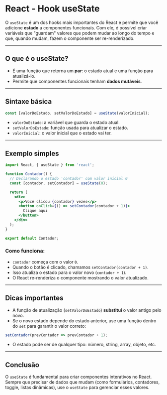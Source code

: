 # React - Hook useState

O `useState` é um dos hooks mais importantes do React e permite que você adicione **estado** a componentes funcionais. Com ele, é possível criar variáveis que "guardam" valores que podem mudar ao longo do tempo e que, quando mudam, fazem o componente ser re-renderizado.

---

## O que é o useState?

- É uma função que retorna um **par**: o estado atual e uma função para atualizá-lo.
- Permite que componentes funcionais tenham **dados mutáveis**.

---

## Sintaxe básica

```jsx
const [valorDoEstado, setValorDoEstado] = useState(valorInicial);
````

* `valorDoEstado`: a variável que guarda o estado atual.
* `setValorDoEstado`: função usada para atualizar o estado.
* `valorInicial`: o valor inicial que o estado vai ter.

---

## Exemplo simples

```jsx
import React, { useState } from 'react';

function Contador() {
  // Declarando o estado 'contador' com valor inicial 0
  const [contador, setContador] = useState(0);

  return (
    <div>
      <p>Você clicou {contador} vezes</p>
      <button onClick={() => setContador(contador + 1)}>
        Clique aqui
      </button>
    </div>
  );
}

export default Contador;
```

### Como funciona:

* `contador` começa com o valor `0`.
* Quando o botão é clicado, chamamos `setContador(contador + 1)`.
* Isso atualiza o estado para o valor novo (`contador + 1`).
* O React re-renderiza o componente mostrando o valor atualizado.

---

## Dicas importantes

* A função de atualização (`setValorDoEstado`) **substitui** o valor antigo pelo novo.
* Se o novo estado depende do estado anterior, use uma função dentro do `set` para garantir o valor correto:

```jsx
setContador(prevContador => prevContador + 1);
```

* O estado pode ser de qualquer tipo: número, string, array, objeto, etc.

---

## Conclusão

O `useState` é fundamental para criar componentes interativos no React. Sempre que precisar de dados que mudam (como formulários, contadores, toggle, listas dinâmicas), use o `useState` para gerenciar esses valores.
